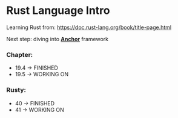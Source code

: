 # Rust Language Intro

Learning Rust from: https://doc.rust-lang.org/book/title-page.html

Next step: diving into <u>**Anchor**</u> framework

### Chapter:

- 19.4 -> FINISHED
- 19.5 -> WORKING ON

### Rusty:

- 40 -> FINISHED
- 41 -> WORKING ON
